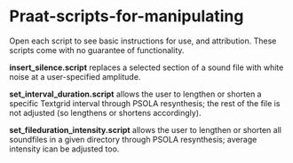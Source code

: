 # Praat-scripts-for-manipulating
Open each script to see basic instructions for use, and attribution. These scripts come with no guarantee of functionality.

**insert_silence.script** replaces a selected section of a sound file with white noise at a user-specified amplitude.

**set_interval_duration.script** allows the user to lengthen or shorten a specific Textgrid interval through PSOLA resynthesis; the rest of the file is not adjusted (so lengthens or shortens accordingly).

**set_fileduration_intensity.script** allows the user to lengthen or shorten all soundfiles in a given directory through PSOLA resynthesis; average intensity ican be adjusted too.
